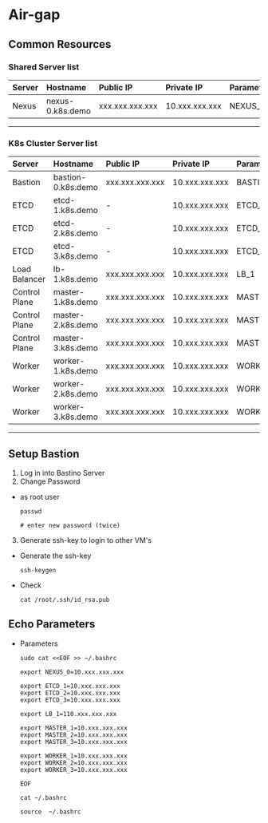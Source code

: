 # **Air-gap**

## **Common Resources**

### **Shared Server list**

| Server | Hostname | Public IP | Private IP | Parameter |
| :--- | :--- | :--- | :--- | :--- |
| Nexus |nexus-0.k8s.demo | xxx.xxx.xxx.xxx	| 10.xxx.xxx.xxx | NEXUS_0 |

---

### **K8s Cluster Server list**

| Server | Hostname | Public IP | Private IP | Parameter |
| :--- | :--- | :--- | :--- | :--- |
| Bastion |bastion-0.k8s.demo | xxx.xxx.xxx.xxx	| 10.xxx.xxx.xxx | BASTION_0 |
| ETCD |etcd-1.k8s.demo | - | 10.xxx.xxx.xxx  | ETCD_1 |
| ETCD |etcd-2.k8s.demo | - | 10.xxx.xxx.xxx  | ETCD_2 |
| ETCD |etcd-3.k8s.demo | - | 10.xxx.xxx.xxx  | ETCD_3 |
| Load Balancer |lb-1.k8s.demo |  xxx.xxx.xxx.xxx | 10.xxx.xxx.xxx | LB_1 |
| Control Plane |master-1.k8s.demo |  xxx.xxx.xxx.xxx | 10.xxx.xxx.xxx | MASTER_1 |
| Control Plane |master-2.k8s.demo |  xxx.xxx.xxx.xxx | 10.xxx.xxx.xxx | MASTER_2 |
| Control Plane |master-3.k8s.demo |  xxx.xxx.xxx.xxx | 10.xxx.xxx.xxx | MASTER_3 |
| Worker |worker-1.k8s.demo |  xxx.xxx.xxx.xxx | 10.xxx.xxx.xxx | WORKER_1 |
| Worker |worker-2.k8s.demo |  xxx.xxx.xxx.xxx | 10.xxx.xxx.xxx | WORKER_2 |
| Worker |worker-3.k8s.demo |  xxx.xxx.xxx.xxx | 10.xxx.xxx.xxx | WORKER_3 |
---


## **Setup Bastion**

1. Log in into Bastino Server
2. Change Password
  - as root user  

        passwd

        # enter new password (twice)

3. Generate ssh-key to login to other VM's
  - Generate the ssh-key
        
        ssh-keygen

  - Check 

        cat /root/.ssh/id_rsa.pub


## **Echo Parameters**
  - Parameters

        sudo cat <<EOF >> ~/.bashrc

        export NEXUS_0=10.xxx.xxx.xxx

        export ETCD_1=10.xxx.xxx.xxx
        export ETCD_2=10.xxx.xxx.xxx
        export ETCD_3=10.xxx.xxx.xxx

        export LB_1=110.xxx.xxx.xxx

        export MASTER_1=10.xxx.xxx.xxx
        export MASTER_2=10.xxx.xxx.xxx
        export MASTER_3=10.xxx.xxx.xxx

        export WORKER_1=10.xxx.xxx.xxx
        export WORKER_2=10.xxx.xxx.xxx
        export WORKER_3=10.xxx.xxx.xxx

        EOF

        cat ~/.bashrc

        source  ~/.bashrc

